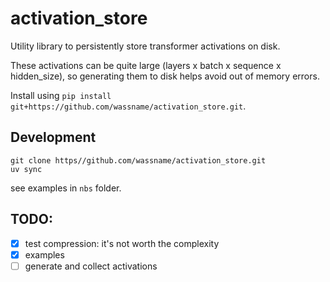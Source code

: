 # activation_store

Utility library to persistently store transformer activations on disk.

These activations can be quite large (layers x batch x sequence x hidden_size), so generating them to disk helps avoid out of memory errors.

Install using `pip install git+https://github.com/wassname/activation_store.git`.

## Development
```
git clone https//github.com/wassname/activation_store.git
uv sync
```

see examples in `nbs` folder.


## TODO:

- [x] test compression: it's not worth the complexity
- [x] examples
- [ ] generate and collect activations
